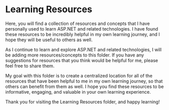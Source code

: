 # Learning Resources
Here, you will find a collection of resources and concepts that I have personally used to learn ASP.NET and related technologies. I have found these resources to be incredibly helpful in my own learning journey, and I hope they will be useful to others as well.



As I continue to learn and explore ASP.NET and related technologies, I will be adding more resources/concepts to this folder. If you have any suggestions for resources that you think would be helpful for me, please feel free to share them.

My goal with this folder is to create a centralized location for all of the resources that have been helpful to me in my own learning journey, so that others can benefit from them as well. I hope you find these resources to be informative, engaging, and valuable in your own learning experience.




Thank you for visiting the Learning Resources folder, and happy learning!

